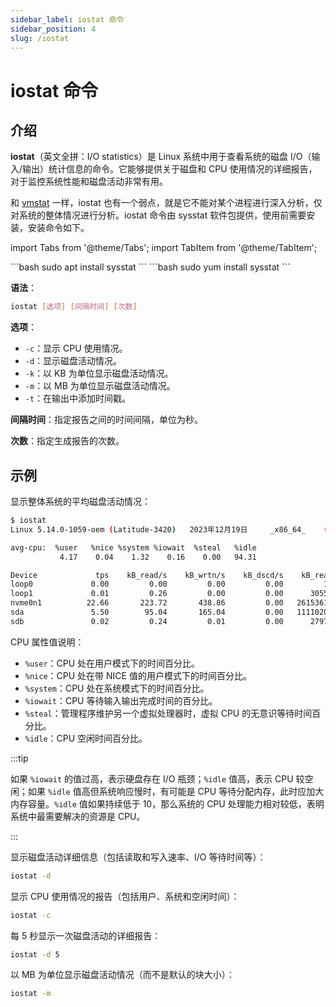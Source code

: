 ```yaml
---
sidebar_label: iostat 命令
sidebar_position: 4
slug: /iostat
---
```


# iostat 命令



## 介绍

**iostat**（英文全拼：I/O statistics）是 Linux 系统中用于查看系统的磁盘 I/O（输入/输出）统计信息的命令。它能够提供关于磁盘和 CPU 使用情况的详细报告，对于监控系统性能和磁盘活动非常有用。

和 [vmstat](/linux-command/vmstat) 一样，iostat 也有一个弱点，就是它不能对某个进程进行深入分析，仅对系统的整体情况进行分析。iostat 命令由 sysstat 软件包提供，使用前需要安装，安装命令如下。

import Tabs from '@theme/Tabs';
import TabItem from '@theme/TabItem';

<Tabs>
  <TabItem value="apt" label="Debian/Ubuntu" default>
    ```bash
    sudo apt install sysstat
    ```
  </TabItem>
  <TabItem value="yum" label="RedHat/CentOS">
    ```bash
    sudo yum install sysstat
    ```
  </TabItem>
</Tabs>

**语法**：

```bash
iostat [选项] [间隔时间] [次数]
```

**选项**：

- `-c`：显示 CPU 使用情况。
- `-d`：显示磁盘活动情况。
- `-k`：以 KB 为单位显示磁盘活动情况。
- `-m`：以 MB 为单位显示磁盘活动情况。
- `-t`：在输出中添加时间戳。

**间隔时间**：指定报告之间的时间间隔，单位为秒。

**次数**：指定生成报告的次数。



## 示例

显示整体系统的平均磁盘活动情况：

```bash
$ iostat 
Linux 5.14.0-1059-oem (Latitude-3420) 	2023年12月19日 	_x86_64_	(8 CPU)

avg-cpu:  %user   %nice %system %iowait  %steal   %idle
           4.17    0.04    1.32    0.16    0.00   94.31

Device             tps    kB_read/s    kB_wrtn/s    kB_dscd/s    kB_read    kB_wrtn    kB_dscd
loop0             0.00         0.00         0.00         0.00         17          0          0
loop1             0.01         0.26         0.00         0.00      30552          0          0
nvme0n1          22.66       223.72       438.86         0.00   26153612   51304365          0
sda               5.50        95.04       165.04         0.00   11110209   19294060          0
sdb               0.02         0.24         0.01         0.00      27975       1368          0
```

CPU 属性值说明：

- `%user`：CPU 处在用户模式下的时间百分比。
- `%nice`：CPU 处在带 NICE 值的用户模式下的时间百分比。
- `%system`：CPU 处在系统模式下的时间百分比。
- `%iowait`：CPU 等待输入输出完成时间的百分比。
- `%steal`：管理程序维护另一个虚拟处理器时，虚拟 CPU 的无意识等待时间百分比。
- `%idle`：CPU 空闲时间百分比。

:::tip

如果 `%iowait` 的值过高，表示硬盘存在 I/O 瓶颈；`%idle` 值高，表示 CPU 较空闲；如果 `%idle` 值高但系统响应慢时，有可能是 CPU 等待分配内存，此时应加大内存容量。`%idle` 值如果持续低于 10，那么系统的 CPU 处理能力相对较低，表明系统中最需要解决的资源是 CPU。

:::

显示磁盘活动详细信息（包括读取和写入速率、I/O 等待时间等）：

```bash
iostat -d
```

显示 CPU 使用情况的报告（包括用户、系统和空闲时间）：

```bash
iostat -c
```

每 5 秒显示一次磁盘活动的详细报告：

```bash
iostat -d 5
```

以 MB 为单位显示磁盘活动情况（而不是默认的块大小）：

```bash
iostat -m
```

